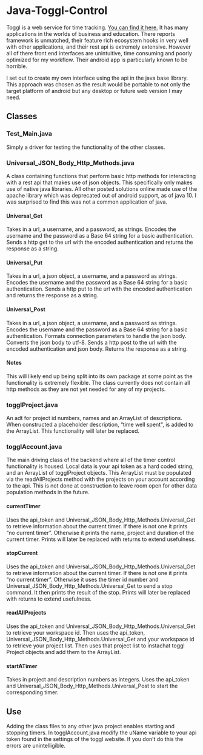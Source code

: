 # Java-Toggl-Control

Toggl is a web service for time tracking. [You can find it here.](https://toggl.com/) It has many applications in the worlds of business and education. There reports framework is unmatched, their feature rich ecosystem hooks in very well with other applications, and their rest api is extremely extensive. However all of there front end interfaces are unintuitive, time consuming and poorly optimized for my workflow. Their android app is particularly known to be horrible.

I set out to create my own interface using the api in the java base library. This approach was chosen as the result would be portable to not only the target platform of android but any desktop or future web version I may need.

## Classes

### Test_Main.java

Simply a driver for testing the functionality of the other classes.

### Universal_JSON_Body_Http_Methods.java

A class containing functions that perform basic http methods for interacting with a rest api that makes use of json objects. This specifically only makes use of native java libraries. All other posted solutions online made use of the apache library which was deprecated out of android support, as of java 10. I was surprised to find this was not a common application of java.

#### Universal_Get

Takes in a url, a username, and a password, as strings. Encodes the username and the password as a Base 64 string for a basic authentication. Sends a http get to the url with the encoded authentication and returns the response as a string.

#### Universal_Put

Takes in a url, a json object, a username, and a password as strings. Encodes the username and the password as a Base 64 string for a basic authentication. Sends a http put to the url with the encoded authentication and returns the response as a string.

#### Universal_Post

Takes in a url, a json object, a username, and a password as strings. Encodes the username and the password as a Base 64 string for a basic authentication. Formats connection parameters to handle the json body. Converts the json body to utf-8. Sends a http post to the url with the encoded authentication and json body. Returns the response as a string.

#### Notes
This will likely end up being split into its own package at some point as the functionality is extremely flexible. The class currently does not contain all http methods as they are not yet needed for any of my projects.

### togglProject.java
An adt for project id numbers, names and an ArrayList of descriptions. When constructed a placeholder description, “time well spent", is added to the ArrayList. This functionality will later be replaced.  

### togglAccount.java
The main driving class of the backend where all of the timer control functionality is housed.
Local data is your api token as a hard coded string, and an ArrayList of togglProject objects. This ArrayList must be populated via the readAllProjects method with the projects on your account according to the api. This is not done at construction to leave room open for other data population methods in the future.

#### currentTimer
Uses the api_token and Universal_JSON_Body_Http_Methods.Universal_Get to retrieve information about the current timer. If there is not one it prints “no current timer”. Otherwise it prints the name, project and duration of the current timer. Prints will later be replaced with returns to extend usefulness.
#### stopCurrent
Uses the api_token and Universal_JSON_Body_Http_Methods.Universal_Get to retrieve information about the current timer. If there is not one it prints “no current timer”. Otherwise it uses the timer id number and Universal_JSON_Body_Http_Methods.Universal_Get to send a stop command. It then prints the result of the stop. Prints will later be replaced with returns to extend usefulness.
#### readAllProjects
Uses the api_token and Universal_JSON_Body_Http_Methods.Universal_Get to retrieve your workspace id. Then uses the api_token, Universal_JSON_Body_Http_Methods.Universal_Get  and your workspace id to retrieve your project list. Then uses that project list to instachat toggl Project objects and add them to the ArrayList. 
#### startATimer
Takes in project and description numbers as integers. Uses the api_token and Universal_JSON_Body_Http_Methods.Universal_Post to start the corresponding timer.

## Use
Adding the class files to any other java project enables starting and stopping timers. In togglAccount.java modify the uName variable to your api token found in the settings of the toggl website. If you don’t do this the errors are unintelligible.

